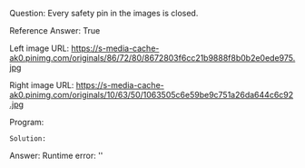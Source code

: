 Question: Every safety pin in the images is closed.

Reference Answer: True

Left image URL: https://s-media-cache-ak0.pinimg.com/originals/86/72/80/8672803f6cc21b9888f8b0b2e0ede975.jpg

Right image URL: https://s-media-cache-ak0.pinimg.com/originals/10/63/50/1063505c6e59be9c751a26da644c6c92.jpg

Program:

```
Solution:
```
Answer: Runtime error: ''

